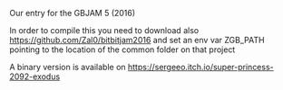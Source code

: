 Our entry for the GBJAM 5 (2016)

In order to compile this you need to download also https://github.com/Zal0/bitbitjam2016 and set an env var ZGB_PATH pointing to the location of the common folder on that project

A binary version is available on https://sergeeo.itch.io/super-princess-2092-exodus